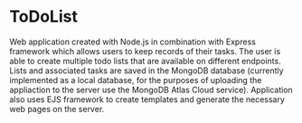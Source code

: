 # ToDoList

Web application created with Node.js in combination with
Express framework which allows users to keep records of their tasks. The user is able to create multiple todo
lists that are available on different endpoints. Lists and associated tasks are saved in the MongoDB
database (currently implemented as a local database, for the purposes of uploading the appliaction to the
server use the MongoDB Atlas Cloud service). Application also uses EJS framework to create templates and
generate the necessary web pages on the server.
